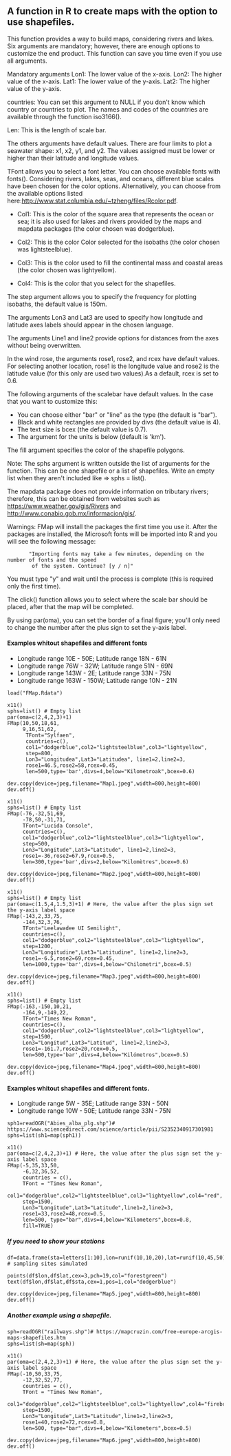
## A function in R to create maps with the option to use shapefiles.

This function provides a way to build maps, considering rivers and lakes. Six arguments are mandatory; however, there are enough options to customize the end product. This function can save you time even if you use all arguments.

Mandatory arguments
Lon1: The lower value of the x-axis.
Lon2: The higher value of the x-axis.
Lat1: The lower value of the y-axis.
Lat2: The higher value of the y-axis.

countries: You can set this argument to NULL if you don't know which country or countries to plot. The names and codes of the countries are available through the function iso3166().

Len: This is the length of scale bar.

The others arguments have default values. There are four limits to plot a seawater shape: x1, x2, y1, and y2. The values assigned must be lower or higher than their latitude and longitude values.  

TFont allows you to select a font letter. You can choose available fonts with fonts().
Considering rivers, lakes, seas, and oceans, different blue scales have been chosen for the color options. Alternatively, you can choose from the available options listed here:http://www.stat.columbia.edu/~tzheng/files/Rcolor.pdf.

* Col1: This is the color of the square area that represents the ocean or sea; it is also used for lakes and rivers provided by the maps and mapdata packages (the color chosen was dodgerblue).

* Col2: This is the color Color selected for the isobaths (the color chosen was lightsteelblue).

* Col3: This is the color used to fill the continental mass and coastal areas (the color chosen was lightyellow).

* Col4: This is the color that you select for the shapefiles.

The step argument allows you to specify the frequency for plotting isobaths, the default value is 150m. 

The arguments Lon3 and Lat3 are used to specify how longitude and latitude axes labels should appear in the chosen language. 

The arguments Line1 and line2 provide options for distances from the axes without being overwritten.

In the wind rose, the arguments rose1, rose2, and rcex have default values. For selecting another location, rose1 is the longitude value and rose2 is the latitude value (for this only are used two values).As a default, rcex is set to 0.6.

The following arguments of the scalebar have default values. In the case that you want to customize this: 
* You can choose either "bar" or "line" as the type (the default is "bar").
* Black and white rectangles are provided by divs (the default value is 4). 
* The text size is bcex (the default value is 0.7).
* The argument for the units is below (default is 'km').

The fill argument specifies the color of the shapefile polygons.

Note: The sphs argument is written outside the list of arguments for the function. This can be one shapefile or a list of shapefiles. Write an empty list when they aren't included like => sphs = list(). 

The mapdata package does not provide information on tributary rivers; therefore, this can be obtained from websites such as https://www.weather.gov/gis/Rivers and http://www.conabio.gob.mx/informacion/gis/.

Warnings: FMap will install the packages the first time you use it. After the packages are installed, the Microsoft fonts will be imported into R and you will see the following message:

```{r}         
       "Importing fonts may take a few minutes, depending on the number of fonts and the speed
        of the system. Continue? [y / n]"
```
You must type "y" and wait until the process is complete (this is required only the first time).

The click() function allows you to select where the scale bar should be placed, after that the map will be completed.                           

By using par(oma), you can set the border of a final figure; you'll only need to change the number after the plus sign to set the y-axis label.  
          

#### Examples whitout shapefiles and different fonts

* Longitude range 10E - 50E; Latitude range 18N - 61N
* Longitude range 76W - 32W; Latitude range 51N - 69N
* Longitude range 143W - 2E; Latitude range 33N - 75N
* Longitude range 163W - 150W; Latitude range 10N - 21N

```{r}
load("FMap.Rdata")
```
```{r}
x11()
sphs=list() # Empty list
par(oma=c(2,4,2,3)+1)
FMap(10,50,18,61,
     9,16,51,62,
      TFont="Sylfaen",
      countries=c(),
      col1="dodgerblue",col2="lightsteelblue",col3="lightyellow",
      step=800,
      Lon3="Longitudea",Lat3="Latitudea", line1=2,line2=3,
      rose1=46.5,rose2=58,rcex=0.45,
      len=500,type='bar',divs=4,below="Kilometroak",bcex=0.6)

dev.copy(device=jpeg,filename="Map1.jpeg",width=800,height=800)
dev.off()
```

```{r}
x11()
sphs=list() # Empty list
FMap(-76,-32,51,69,
     -78,50,-31,71,
     TFont="Lucida Console",
     countries=c(),
     col1="dodgerblue",col2="lightsteelblue",col3="lightyellow",
     step=500,
     Lon3="Longitude",Lat3="Latitude", line1=2,line2=3,
     rose1=-36,rose2=67.9,rcex=0.5,
     len=300,type='bar',divs=2,below="Kilomètres",bcex=0.6)
     
dev.copy(device=jpeg,filename="Map2.jpeg",width=800,height=800)
dev.off()
```

```{r}
x11()
sphs=list() # Empty list
par(oma=c(1.5,4,1.5,3)+1) # Here, the value after the plus sign set the y-axis label space 
FMap(-143,2,33,75,
     -144,32,3,76,
     TFont="Leelawadee UI Semilight",
     countries=c(),
     col1="dodgerblue",col2="lightsteelblue",col3="lightyellow",
     step=1200,
     Lon3="Longitudine",Lat3="Latitudine", line1=2,line2=3,
     rose1=-6.5,rose2=69,rcex=0.45,
     len=1000,type='bar',divs=4,below="Chilometri",bcex=0.5)

dev.copy(device=jpeg,filename="Map3.jpeg",width=800,height=800)
dev.off()
```

```{r}
x11()
sphs=list() # Empty list
FMap(-163,-150,10,21,
     -164,9,-149,22,
     TFont="Times New Roman",
     countries=c(),
     col1="dodgerblue",col2="lightsteelblue",col3="lightyellow",
     step=1500,
     Lon3="Longitud",Lat3="Latitud", line1=2,line2=3,
     rose1=-161.7,rose2=20,rcex=0.5,
     len=500,type='bar',divs=4,below="Kilómetros",bcex=0.5)

dev.copy(device=jpeg,filename="Map4.jpeg",width=800,height=800)
dev.off()
```


#### Examples whitout shapefiles and different fonts.

* Longitude range 5W - 35E; Latitude range 33N - 50N
* Longitude range 10W - 50E; Latitude range 33N - 75N

```{r}
sph1=readOGR("Abies_alba_plg.shp")# https://www.sciencedirect.com/science/article/pii/S2352340917301981 
sphs=list(sh1=map(sph1))

x11()
par(oma=c(2,4,2,3)+1) # Here, the value after the plus sign set the y-axis label space 
FMap(-5,35,33,50,
     -6,32,36,52,
     countries = c(),
     TFont = "Times New Roman",
     col1="dodgerblue",col2="lightsteelblue",col3="lightyellow",col4="red",
     step=1500,
     Lon3="Longitude",Lat3="Latitude",line1=2,line2=3,
     rose1=33,rose2=48,rcex=0.5,
     len=500, type="bar",divs=4,below="Kilometers",bcex=0.8,
     fill=TRUE)
```
##### If you need to show your stations

```{r}
df=data.frame(sta=letters[1:10],lon=runif(10,10,20),lat=runif(10,45,50)) # sampling sites simulated 

points(df$lon,df$lat,cex=3,pch=19,col="forestgreen")
text(df$lon,df$lat,df$sta,cex=1,pos=1,col="dodgerblue")

dev.copy(device=jpeg,filename="Map5.jpeg",width=800,height=800)
dev.off()
```
##### Another example using a shapefile. 
```{r}
sph=readOGR("railways.shp")# https://mapcruzin.com/free-europe-arcgis-maps-shapefiles.htm
sphs=list(sh=map(sph))

x11()
par(oma=c(2,4,2,3)+1) # Here, the value after the plus sign set the y-axis label space 
FMap(-10,50,33,75,
     -12,32,52,77,
     countries = c(),
     TFont = "Times New Roman",
     col1="dodgerblue",col2="lightsteelblue",col3="lightyellow",col4="firebrick",
     step=1500,
     Lon3="Longitude",Lat3="Latitude",line1=2,line2=3,
     rose1=40,rose2=72,rcex=0.8,
     len=500, type="bar",divs=4,below="Kilometers",bcex=0.5)

dev.copy(device=jpeg,filename="Map6.jpeg",width=800,height=800)
dev.off()
```

